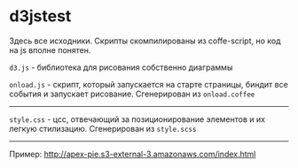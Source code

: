 d3jstest
========

Здесь все исходники. Скрипты скомпилированы из coffe-script, но код на js вполне понятен.

`d3.js` - библиотека для рисования собственно диаграммы

`onload.js` - скрипт, который запускается на старте страницы, биндит все события и запускает рисование. Сгенерирован из `onload.coffee`

------
`style.css` - цсс, отвечающий за позиционирование элементов и их легкую стилизацию. Сгенерирован из `style.scss`

------
Пример: http://apex-pie.s3-external-3.amazonaws.com/index.html

